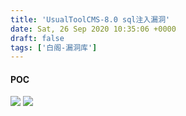 ```yaml
---
title: 'UsualToolCMS-8.0 sql注⼊漏洞'
date: Sat, 26 Sep 2020 10:35:06 +0000
draft: false
tags: ['白阁-漏洞库']
---
```


#### POC

[![](https://www.bylibrary.cn/wp-content/uploads/2020/09/wp_editor_md_06fba22738a1ccbf6e42f5583ddcdc74.jpg)](https://www.bylibrary.cn/wp-content/uploads/2020/09/wp_editor_md_06fba22738a1ccbf6e42f5583ddcdc74.jpg) [![](https://www.bylibrary.cn/wp-content/uploads/2020/09/wp_editor_md_2402ecc7cea56d7cf3833c390ab6bf53.jpg)](https://www.bylibrary.cn/wp-content/uploads/2020/09/wp_editor_md_2402ecc7cea56d7cf3833c390ab6bf53.jpg)